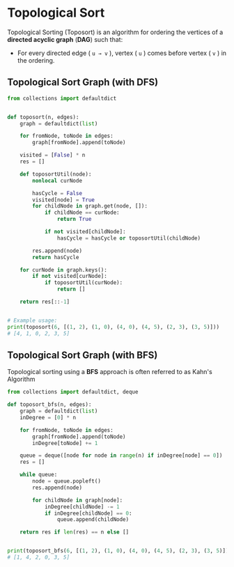 # Topological Sort
Topological Sorting (Toposort) is an algorithm for ordering the vertices of a **directed acyclic graph** (**DAG**) such that:
- For every directed edge ( `u → v` ), vertex ( `u` ) comes before vertex ( `v` ) in the ordering.

## Topological Sort Graph (with DFS)
```python
from collections import defaultdict


def toposort(n, edges):
    graph = defaultdict(list)

    for fromNode, toNode in edges:
        graph[fromNode].append(toNode)

    visited = [False] * n
    res = []

    def toposortUtil(node):
        nonlocal curNode

        hasCycle = False
        visited[node] = True
        for childNode in graph.get(node, []):
            if childNode == curNode:
                return True

            if not visited[childNode]:
                hasCycle = hasCycle or toposortUtil(childNode)

        res.append(node)
        return hasCycle

    for curNode in graph.keys():
        if not visited[curNode]:
            if toposortUtil(curNode):
                return []

    return res[::-1]


# Example usage:
print(toposort(6, [(1, 2), (1, 0), (4, 0), (4, 5), (2, 3), (3, 5)]))
# [4, 1, 0, 2, 3, 5]
```

## Topological Sort Graph (with BFS)
Topological sorting using a **BFS** approach is often referred to as Kahn's Algorithm

```python
from collections import defaultdict, deque

def toposort_bfs(n, edges):
    graph = defaultdict(list)
    inDegree = [0] * n

    for fromNode, toNode in edges:
        graph[fromNode].append(toNode)
        inDegree[toNode] += 1

    queue = deque([node for node in range(n) if inDegree[node] == 0])
    res = []

    while queue:
        node = queue.popleft()
        res.append(node)

        for childNode in graph[node]:
            inDegree[childNode] -= 1
            if inDegree[childNode] == 0:
                queue.append(childNode)

    return res if len(res) == n else []


print(toposort_bfs(6, [(1, 2), (1, 0), (4, 0), (4, 5), (2, 3), (3, 5)]))
# [1, 4, 2, 0, 3, 5]
```
